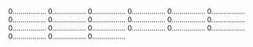 0.................
0.................
0.................
0.................
0.................
0.................
0.................
0.................
0.................
0.................
0.................
0.................
0.................
0.................
0.................
0.................
0.................
0.................
0.................
0.................
0.................
